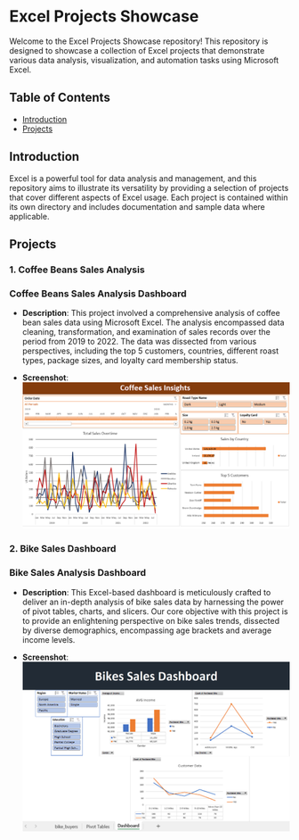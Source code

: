 # Excel Projects Showcase

Welcome to the Excel Projects Showcase repository! This repository is designed to showcase a collection of Excel projects that demonstrate various data analysis, visualization, and automation tasks using Microsoft Excel.

## Table of Contents

- [Introduction](#introduction)
- [Projects](#projects)

## Introduction

Excel is a powerful tool for data analysis and management, and this repository aims to illustrate its versatility by providing a selection of projects that cover different aspects of Excel usage. Each project is contained within its own directory and includes documentation and sample data where applicable.

## Projects

### 1. Coffee Beans Sales Analysis

### Coffee Beans Sales Analysis Dashboard

- **Description**: This project involved a comprehensive analysis of coffee bean sales data using Microsoft Excel. The analysis encompassed data cleaning, transformation, and examination of sales records over the period from 2019 to 2022. The data was dissected from various perspectives, including the top 5 customers, countries, different roast types, package sizes, and loyalty card membership status.

- **Screenshot**: ![Dashboard Screenshot](https://github.com/Swapppyy/Excel_Projects/blob/main/cof-db.png)

### 2. Bike Sales Dashboard

### Bike Sales Analysis Dashboard

- **Description**: This Excel-based dashboard is meticulously crafted to deliver an in-depth analysis of bike sales data by harnessing the power of pivot tables, charts, and slicers. Our core objective with this project is to provide an enlightening perspective on bike sales trends, dissected by diverse demographics, encompassing age brackets and average income levels.

- **Screenshot**: ![Dashboard Screenshot](https://github.com/Swapppyy/Excel_Projects/blob/main/Bike_sales_dashboard.png)




